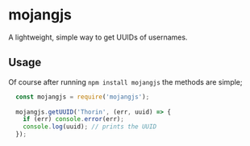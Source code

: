 # mojangjs
A lightweight, simple way to get UUIDs of usernames.
## Usage
Of course after running `npm install mojangjs` the methods are simple;
```js
  const mojangjs = require('mojangjs');
  
  mojangjs.getUUID('Thorin', (err, uuid) => {
  	if (err) console.error(err);
  	console.log(uuid); // prints the UUID
  });
```
